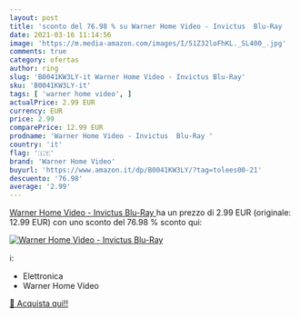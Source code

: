```yaml
---
layout: post
title: 'sconto del 76.98 % su Warner Home Video - Invictus  Blu-Ray   '
date: 2021-03-16 11:14:56
image: 'https://m.media-amazon.com/images/I/51Z32loFhKL._SL400_.jpg'
comments: true
category: ofertas
author: ring
slug: 'B0041KW3LY-it Warner Home Video - Invictus Blu-Ray'
sku: 'B0041KW3LY-it'
tags: [ 'warner home video', ]
actualPrice: 2.99 EUR
currency: EUR
price: 2.99
comparePrice: 12.99 EUR
prodname: 'Warner Home Video - Invictus  Blu-Ray '
country: 'it'
flag: '🇮🇹'
brand: 'Warner Home Video'
buyurl: 'https://www.amazon.it/dp/B0041KW3LY/?tag=tolees00-21'
descuento: '76.98'
average: '2.99'
---
```


[Warner Home Video - Invictus  Blu-Ray ](https://www.amazon.it/dp/B0041KW3LY/?tag=tolees00-21) ha un prezzo di 2.99 EUR (originale: 12.99 EUR) con uno sconto del 76.98 % sconto qui:

[![Warner Home Video - Invictus  Blu-Ray ](https://m.media-amazon.com/images/I/51Z32loFhKL._SL400_.jpg)](https://www.amazon.it/dp/B0041KW3LY/?tag=tolees00-21)

ℹ️:

- Elettronica
- Warner Home Video

[🛒 Acquista qui!!](https://www.amazon.it/dp/B0041KW3LY/?tag=tolees00-21)

